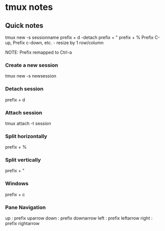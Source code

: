 # tmux notes

## Quick notes

tmux new -s sessionname
prefix + d -detach
prefix + "
prefix + % 
Prefix C-up, Prefix c-down, etc. - resize by 1 row/column

NOTE: Prefix remapped to Ctrl-a

### Create a new session

tmux new -s newsession

### Detach session

prefix + d

### Attach session

tmux attach -t session 

### Split horizontally

prefix + %

### Split vertically

prefix + "

### Windows

prefix + c

### Pane Navigation

up    : prefix uparrow
down  : prefix downarrow
left  : prefix leftarrow
right : prefix rightarrow


